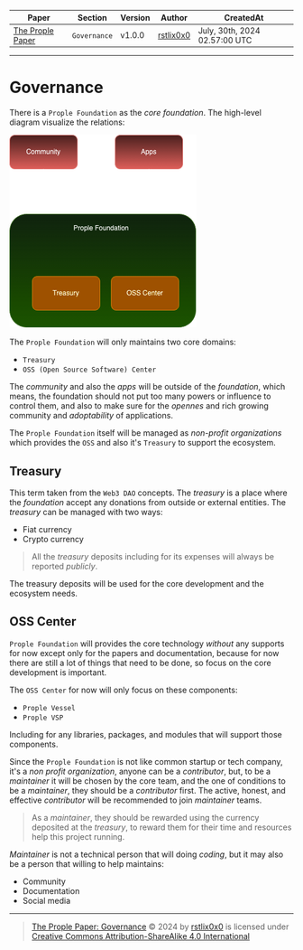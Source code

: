 |   Paper   |   Section |   Version |   Author  |   CreatedAt   |
|   ------- |   ------- |   ------  |   ------  |   ---------   |
|   [The Prople Paper](https://github.com/prople/paper/tree/main/the-prople-paper/v1.0.0)   |   `Governance` | v1.0.0 | [rstlix0x0](https://github.com/rstlix0x0/) |    July, 30th, 2024  02.57:00 UTC

---

# Governance

There is a `Prople Foundation` as the *core foundation*. The high-level diagram visualize the relations:

![foundation_highlevel](./images/foundation_highlevel.drawio.png)

The `Prople Foundation` will only maintains two core domains:

- `Treasury`
- `OSS (Open Source Software) Center`

The *community* and also the *apps* will be outside of the *foundation*, which means, the foundation should not put too many powers or influence to control them, and also to make sure for the *opennes* and rich growing community and *adoptability* of applications.

The `Prople Foundation` itself will be managed as *non-profit organizations* which provides the `OSS` and also it's `Treasury` to support the ecosystem.

## Treasury

This term taken from the `Web3 DAO` concepts. The *treasury* is a place where the *foundation* accept any donations from outside or external entities. The *treasury* can be managed with two ways:

- Fiat currency
- Crypto currency

> All the *treasury* deposits including for its expenses will always be reported *publicly*.

The treasury deposits will be used for the core development and the ecosystem needs. 

## OSS Center

`Prople Foundation` will provides the core technology *without* any supports for now except only for the papers and documentation, because for now there are still a lot of things that need to be done, so focus on the core development is important.

The `OSS Center` for now will only focus on these components:

- `Prople Vessel`
- `Prople VSP`

Including for any libraries, packages, and modules that will support those components.

Since the `Prople Foundation` is not like common startup or tech company, it's a *non profit organization*, anyone can be a *contributor*, but, to be a *maintainer* it will be chosen by the core team, and the one of conditions to be a *maintainer*, they should be a *contributor* first. The active, honest, and effective *contributor* will be recommended to join *maintainer* teams. 

> As a *maintainer*, they should be rewarded using the currency deposited at the *treasury*, to reward them for their time and resources help this project running.

*Maintainer* is not a technical person that will doing *coding*, but it may also be a person that willing to help maintains:

- Community
- Documentation
- Social media

---

> [The Prople Paper: Governance](https://github.com/prople/paper/blob/main/the-prople-paper/v1.0.0/governance.md) © 2024 by [rstlix0x0](https://github.com/rstlix0x0/) is licensed under [Creative Commons Attribution-ShareAlike 4.0 International](https://creativecommons.org/licenses/by-sa/4.0/?ref=chooser-v1) 

